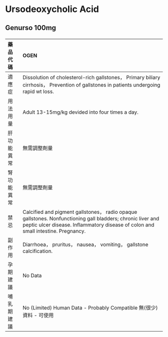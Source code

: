 # Ursodeoxycholic Acid

## Genurso 100mg

##### 

| 藥品代碼   | OGEN                                                                                                                                                                                            |
|:-----------|:------------------------------------------------------------------------------------------------------------------------------------------------------------------------------------------------|
| 適應症     | Dissolution of cholesterol-rich gallstones， Primary biliary cirrhosis， Prevention of gallstones in patients undergoing rapid wt loss.                                                         |
| 用法用量   | Adult 13-15mg/kg devided into four times a day.                                                                                                                                                 |
| 肝功能異常 | 無需調整劑量                                                                                                                                                                                    |
| 腎功能異常 | 無需調整劑量                                                                                                                                                                                    |
| 禁忌       | Calcified and pigment gallstones， radio opaque gallstones. Nonfunctioning gall bladders; chronic liver and peptic ulcer disease. Inflammatory disease of colon and small intestine. Pregnancy. |
| 副作用     | Diarrhoea， pruritus， nausea， vomiting， gallstone calcification.                                                                                                                             |
| 孕期建議   | No Data                                                                                                                                                                                         |
| 哺乳期建議 | No (Limited) Human Data - Probably Compatible 無(很少)資料 - 可使用                                                                                                                             |

